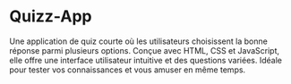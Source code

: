 # Quizz-App
 Une application de quiz courte où les utilisateurs choisissent la bonne réponse parmi plusieurs options. Conçue avec HTML, CSS et JavaScript, elle offre une interface utilisateur intuitive et des questions variées. Idéale pour tester vos connaissances et vous amuser en même temps.

